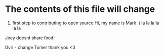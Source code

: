# The contents of this file will change
1. first step to contributing to open source
Hi, my name is Mark :)
la la la la la la 

Joey doesnt share food!

Dvir - change
Tomer thank you <3
